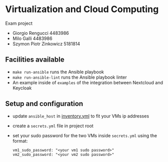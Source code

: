 # Virtualization and Cloud Computing

Exam project

- Giorgio Rengucci 4483986
- Milo Galli 4483986
- Szymon Piotr Zinkowicz 5181814

## Facilities available

- `make run-ansible` runs the Ansible playbook
- `make run-ansible-lint` runs the Ansible playbook linter
- An example inside of `examples` of the integration between Nextcloud and Keycloak

## Setup and configuration

- update `ansible_host` in [inventory.yml](inventory.yml) to fit your VMs ip addresses
- create a `secrets.yml` file in project root
- set your sudo password for the two VMs inside `secrets.yml` using the format:
  
  ```txt
  vm1_sudo_password: "<your vm1 sudo password>"
  vm2_sudo_password: "<your vm2 sudo password>"
  ```
